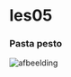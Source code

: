 # les05

### Pasta pesto
![afbeelding](https://user-images.githubusercontent.com/71132375/135888890-0d508b87-73ec-490b-9ac7-3af58df3eb1b.png)
